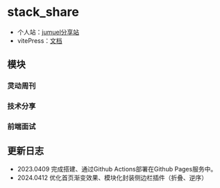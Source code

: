 # stack_share

- 个人站：[jumuel分享站](juemuel.github.io/share_stack/)
- vitePress：[文档](https://process1024.github.io/vitepress/guide/theme-sidebar)

## 模块
### 灵动周刊
### 技术分享
### 前端面试

## 更新日志
- 2023.0409 完成搭建、通过Github Actions部署在Github Pages服务中。
- 2024.0412 优化首页渐变效果、模块化封装侧边栏插件（折叠、逆序）


